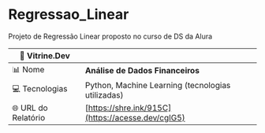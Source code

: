 # Regressao_Linear
Projeto de Regressão Linear proposto no curso de DS da Alura

| :rocket: Vitrine.Dev |    |
| -------------  | --- |
| :bar_chart: Nome        | **Análise de Dados Financeiros**
| :computer: Tecnologias | Python, Machine Learning  (tecnologias utilizadas)
| :globe_with_meridians: URL do Relatório         | [https://shre.ink/915C](https://acesse.dev/cgIG5)
